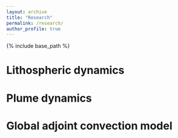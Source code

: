 ```yaml
---
layout: archive
title: "Research"
permalink: /research/
author_profile: true
---
```


{% include base_path %}

Lithospheric dynamics
======

Plume dynamics
======

Global adjoint convection model
======

